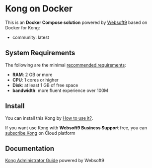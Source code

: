 # Kong on Docker  

This is an **Docker Compose solution** powered by [Websoft9](https://www.websoft9.com) based on Docker for Kong:


 - community:  latest


## System Requirements

The following are the minimal [recommended requirements](https://konghq.com/install/#kong-community):

* **RAM**: 2 GB or more
* **CPU**: 1 cores or higher
* **Disk**: at least 1 GB of free space
* **bandwidth**: more fluent experience over 100M  

## Install

You can install this Kong by [How to use it?](https://github.com/Websoft9/docker-library#how-to-use-it).   

If you want use Kong with **Websoft9 Business Support** free, you can [subscribe Kong](https://www.websoft9.com/apps) on Cloud platform

## Documentation

[Kong Administrator Guide](https://support.websoft9.com/docs/kong) powered by Websoft9